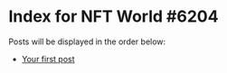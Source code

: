 # Index for NFT World #6204
Posts will be displayed in the order below:

- [Your first post](./001-first.md)

